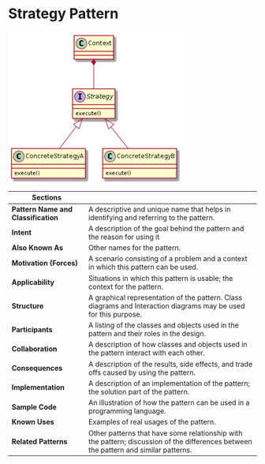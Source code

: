 Strategy Pattern
================

![uml](diagram.png)

| Sections ||
| ------- | ---------------- |
| **Pattern Name and Classification**  | A descriptive and unique name that helps in identifying and referring to the pattern. |
| **Intent** | A description of the goal behind the pattern and the reason for using it |
| **Also Known As**| Other names for the pattern.|
| **Motivation (Forces)**| A scenario consisting of a problem and a context in which this pattern can be used.|
| **Applicability**| Situations in which this pattern is usable; the context for the pattern.|
| **Structure**| A graphical representation of the pattern. Class diagrams and Interaction diagrams may be used for this purpose.|
| **Participants**| A listing of the classes and objects used in the pattern and their roles in the design.|
| **Collaboration**| A description of how classes and objects used in the pattern interact with each other.|
| **Consequences**| A description of the results, side effects, and trade offs caused by using the pattern.|
| **Implementation**| A description of an implementation of the pattern; the solution part of the pattern.|
| **Sample Code**| An illustration of how the pattern can be used in a programming language.|
| **Known Uses**| Examples of real usages of the pattern.|
| **Related Patterns**| Other patterns that have some relationship with the pattern; discussion of the differences between the pattern and similar patterns.|
